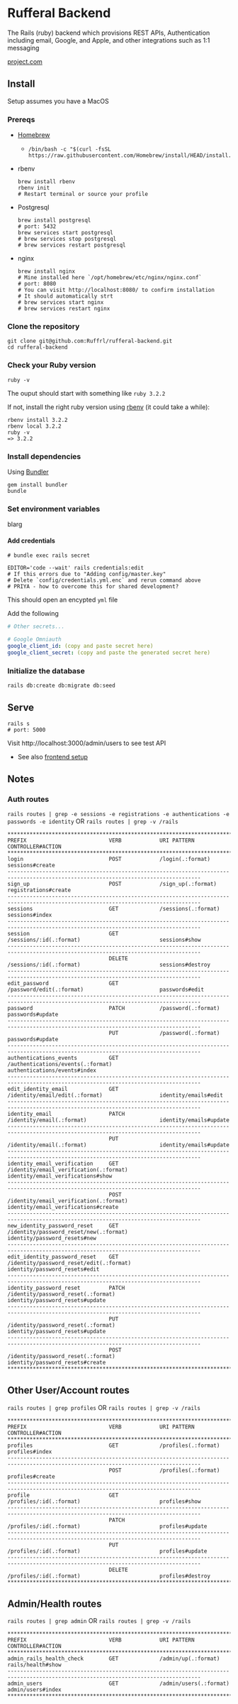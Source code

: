 # Rufferal Backend

The Rails (ruby) backend which provisions REST APIs, Authentication including email, Google, and Apple, and other integrations such as 1:1 messaging

[project.com](https://project.com)

## Install

Setup assumes you have a MacOS

### Prereqs

- [Homebrew](https://brew.sh/)
  - ```shell
    /bin/bash -c "$(curl -fsSL https://raw.githubusercontent.com/Homebrew/install/HEAD/install.sh)"
    ```
- rbenv
  ```shell
  brew install rbenv
  rbenv init
  # Restart terminal or source your profile
  ```
- Postgresql
  ```shell
  brew install postgresql
  # port: 5432
  brew services start postgresql
  # brew services stop postgresql
  # brew services restart postgresql
  ```
- nginx
  ```shell
  brew install nginx
  # Mine installed here `/opt/homebrew/etc/nginx/nginx.conf`
  # port: 8080
  # You can visit http://localhost:8080/ to confirm installation
  # It should automatically strt
  # brew services start nginx
  # brew services restart nginx
  ```

### Clone the repository

```shell
git clone git@github.com:Ruffrl/rufferal-backend.git
cd rufferal-backend
```

### Check your Ruby version

```shell
ruby -v
```

The ouput should start with something like `ruby 3.2.2`

If not, install the right ruby version using [rbenv](https://github.com/rbenv/rbenv) (it could take a while):

```shell
rbenv install 3.2.2
rbenv local 3.2.2
ruby -v
=> 3.2.2
```

### Install dependencies

Using [Bundler](https://github.com/bundler/bundler)

```shell
gem install bundler
bundle
```

### Set environment variables

blarg

#### Add credentials

```shell
# bundle exec rails secret

EDITOR='code --wait' rails credentials:edit
# If this errors due to "Adding config/master.key"
# Delete `config/credentials.yml.enc` and rerun command above
# PRIYA - how to overcome this for shared development?
```

This should open an encypted `yml` file

Add the following

```yml
# Other secrets...

# Google Omniauth
google_client_id: (copy and paste secret here)
google_client_secret: (copy and paste the generated secret here)
```

<!-- Using [Figaro](https://github.com/laserlemon/figaro): -->

<!-- See [config/application.yml.sample](https://github.com/juliendargelos/project/blob/master/config/application.yml.sample) and contact the developer: [contact@juliendargelos.com](mailto:contact@juliendargelos.com) (sensitive data). -->

### Initialize the database

```shell
rails db:create db:migrate db:seed
```

<!-- ### Add heroku remotes

Using [Heroku CLI](https://devcenter.heroku.com/articles/heroku-cli):

```shell
heroku git:remote -a project
heroku git:remote --remote heroku-staging -a project-staging
``` -->

## Serve

```shell
rails s
# port: 5000
```

Visit http://localhost:3000/admin/users to see test API

- See also [frontend setup](https://github.com/Ruffrl/rufferal-frontend?tab=readme-ov-file#install)

<!-- ## Deploy

### With Heroku pipeline (recommended)

Push to Heroku staging remote:

```shell
git push heroku-staging
```

Go to the Heroku Dashboard and [promote the app to production](https://devcenter.heroku.com/articles/pipelines) or use Heroku CLI:

```shell
heroku pipelines:promote -a project-staging
```

### Directly to production (not recommended)

Push to Heroku production remote:

```shell
git push heroku
``` -->

## Notes

### Auth routes

`rails routes | grep -e sessions -e registrations -e authentications -e passwords -e identity`
OR
`rails routes | grep -v /rails`

```
***********************************************************************************************************************************
PREFIX                          VERB            URI PATTERN                                     CONTROLLER#ACTION
***********************************************************************************************************************************
login                           POST            /login(.:format)                                sessions#create
-----------------------------------------------------------------------------------------------------------------------------------
sign_up                         POST            /sign_up(.:format)                              registrations#create
-----------------------------------------------------------------------------------------------------------------------------------
sessions                        GET             /sessions(.:format)                             sessions#index
-----------------------------------------------------------------------------------------------------------------------------------
session                         GET             /sessions/:id(.:format)                         sessions#show
-----------------------------------------------------------------------------------------------------------------------------------
                                DELETE          /sessions/:id(.:format)                         sessions#destroy
-----------------------------------------------------------------------------------------------------------------------------------
edit_password                   GET             /password/edit(.:format)                        passwords#edit
-----------------------------------------------------------------------------------------------------------------------------------
password                        PATCH           /password(.:format)                             passwords#update
-----------------------------------------------------------------------------------------------------------------------------------
                                PUT             /password(.:format)                             passwords#update
-----------------------------------------------------------------------------------------------------------------------------------
authentications_events          GET             /authentications/events(.:format)               authentications/events#index
-----------------------------------------------------------------------------------------------------------------------------------
edit_identity_email             GET             /identity/email/edit(.:format)                  identity/emails#edit
-----------------------------------------------------------------------------------------------------------------------------------
identity_email                  PATCH           /identity/email(.:format)                       identity/emails#update
-----------------------------------------------------------------------------------------------------------------------------------
                                PUT             /identity/email(.:format)                       identity/emails#update
-----------------------------------------------------------------------------------------------------------------------------------
identity_email_verification     GET             /identity/email_verification(.:format)          identity/email_verifications#show
-----------------------------------------------------------------------------------------------------------------------------------
                                POST            /identity/email_verification(.:format)          identity/email_verifications#create
-----------------------------------------------------------------------------------------------------------------------------------
new_identity_password_reset     GET             /identity/password_reset/new(.:format)          identity/password_resets#new
-----------------------------------------------------------------------------------------------------------------------------------
edit_identity_password_reset    GET             /identity/password_reset/edit(.:format)         identity/password_resets#edit
-----------------------------------------------------------------------------------------------------------------------------------
identity_password_reset         PATCH           /identity/password_reset(.:format)              identity/password_resets#update
-----------------------------------------------------------------------------------------------------------------------------------
                                PUT             /identity/password_reset(.:format)              identity/password_resets#update
-----------------------------------------------------------------------------------------------------------------------------------
                                POST            /identity/password_reset(.:format)              identity/password_resets#create
***********************************************************************************************************************************
```

## Other User/Account routes

`rails routes | grep profiles`
OR
`rails routes | grep -v /rails`

```
***********************************************************************************************************************************
PREFIX                          VERB            URI PATTERN                                     CONTROLLER#ACTION
***********************************************************************************************************************************
profiles                        GET             /profiles(.:format)                             profiles#index
-----------------------------------------------------------------------------------------------------------------------------------
                                POST            /profiles(.:format)                             profiles#create
-----------------------------------------------------------------------------------------------------------------------------------
profile                         GET             /profiles/:id(.:format)                         profiles#show
-----------------------------------------------------------------------------------------------------------------------------------
                                PATCH           /profiles/:id(.:format)                         profiles#update
-----------------------------------------------------------------------------------------------------------------------------------
                                PUT             /profiles/:id(.:format)                         profiles#update
-----------------------------------------------------------------------------------------------------------------------------------
                                DELETE          /profiles/:id(.:format)                         profiles#destroy
***********************************************************************************************************************************
```

## Admin/Health routes

`rails routes | grep admin`
OR
`rails routes | grep -v /rails`

```
***********************************************************************************************************************************
PREFIX                          VERB            URI PATTERN                                     CONTROLLER#ACTION
***********************************************************************************************************************************
admin_rails_health_check        GET             /admin/up(.:format)                             rails/health#show
-----------------------------------------------------------------------------------------------------------------------------------
admin_users                     GET             /admin/users(.:format)                          admin/users#index
***********************************************************************************************************************************
```
